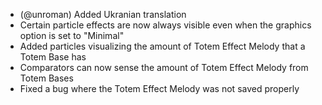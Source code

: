 - (@unroman) Added Ukranian translation
- Certain particle effects are now always visible even when the graphics option is set to "Minimal"
- Added particles visualizing the amount of Totem Effect Melody that a Totem Base has
- Comparators can now sense the amount of Totem Effect Melody from Totem Bases
- Fixed a bug where the Totem Effect Melody was not saved properly
